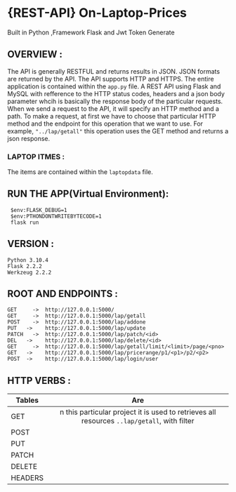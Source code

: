 # {REST-API} On-Laptop-Prices
Built in Python ,Framework Flask and Jwt Token Generate
## OVERVIEW :
The API is generally RESTFUL and returns results in JSON. JSON formats are returned by the API.
The API supports HTTP and HTTPS. 
The entire application is contained within the `app.py` file.
A REST API using Flask and MySQL with refference to the HTTP status codes,
headers and a json body parameter whcih is basically the response body of the particular requests.
When we send a request to the API, it will specify an HTTP method and a path.
To make a request, at first we have to choose that particular HTTP method and the endpoint for this operation that we want to use.
For example, `"../lap/getall"` this operation uses the GET method and returns a json response.

### LAPTOP ITMES :
The items are contained within the `laptopdata` file.

## RUN THE APP(Virtual Environment): 
``` 
 $env:FLASK_DEBUG=1
 $env:PTHONDONTWRITEBYTECODE=1
 flask run
```
## VERSION :
```
Python 3.10.4
Flask 2.2.2
Werkzeug 2.2.2
```
## ROOT AND ENDPOINTS :
```
GET 	-> 	http://127.0.0.1:5000/
GET 	-> 	http://127.0.0.1:5000/lap/getall
POST	->	http://127.0.0.1:5000/lap/addone
PUT	  ->	http://127.0.0.1:5000/lap/update
PATCH	->	http://127.0.0.1:5000/lap/patch/<id>                   
DEL	  ->	http://127.0.0.1:5000/lap/delete/<id>
GET 	->	http://127.0.0.1:5000/lap/getall/limit/<limit>/page/<pno>
GET	  ->	http://127.0.0.1:5000/lap/pricerange/p1/<p1>/p2/<p2> 
POST  ->	http://127.0.0.1:5000/lap/login/user
```
## HTTP VERBS :
| Tables        | Are           | 
| ------------- |:-------------:| 
|  GET	        |n this particular project it is used to retrieves all resources `..lap/getall`, with filter                                         |`..lap/pricerange/p1/<p1>/p2/<p2>` and pagination `..lap/getall/limit/<limit>/page/<pno>`|  
|  POST         |  |  |
|  PUT          |  |  |
|  PATCH	      |  |  |
|  DELETE       |  |  |
|  HEADERS      |  |  |
